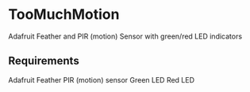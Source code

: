 # TooMuchMotion
Adafruit Feather and PIR (motion) Sensor with green/red LED indicators

## Requirements
Adafruit Feather
PIR (motion) sensor
Green LED
Red LED
